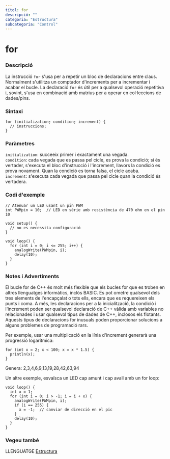 ```yaml
---
títol: for
descripció: ""
categoria: "Estructura"
subcategoria: "Control"
---
```


# for

### Descripció

La instrucció `for` s'usa per a repetir un bloc de declaracions entre claus. Normalment s'utilitza un comptador d'increments per a incrementar i acabar el bucle. La declaració `for` és útil per a qualsevol operació repetitiva i, sovint, s'usa en combinació amb matrius per a operar en col·leccions de dades/pins.

### Sintaxi

```
for (initialization; condition; increment) {
  // instruccions;
}
```

### Paràmetres

`initialization`: succeeix primer i exactament una vegada.  
`condition`: cada vegada que es passa pel cicle, es prova la condició; si és vertader, s'executa el bloc d'instrucció i l'increment, llavors la condició es prova novament. Quan la condició es torna falsa, el cicle acaba.  
`increment`: s'executa cada vegada que passa pel cicle quan la condició és vertadera.

### Codi d'exemple

```
// Atenuar un LED usant un pin PWM
int PWMpin = 10;  // LED en sèrie amb resistència de 470 ohm en el pin 10

void setup() {
  // no es necessita configuració
}

void loop() {
  for (int i = 0; i <= 255; i++) {
    analogWrite(PWMpin, i);
    delay(10);
  }
}
```

### Notes i Advertiments

El bucle for de C++ és molt més flexible que els bucles for que es troben en altres llenguatges informàtics, inclòs BASIC. Es pot ometre qualsevol dels tres elements de l'encapçalat o tots ells, encara que es requereixen els punts i coma. A més, les declaracions per a la inicialització, la condició i l'increment poden ser qualsevol declaració de C++ vàlida amb variables no relacionades i usar qualsevol tipus de dades de C++, inclosos els flotants. Aquests tipus de declaracions for inusuals poden proporcionar solucions a alguns problemes de programació rars.

Per exemple, usar una multiplicació en la línia d'increment generarà una progressió logarítmica:

```
for (int x = 2; x < 100; x = x * 1.5) {
  println(x);
}
```

Genera: 2,3,4,6,9,13,19,28,42,63,94

Un altre exemple, esvaïsca un LED cap amunt i cap avall amb un for loop:

```
void loop() {
  int x = 1;
  for (int i = 0; i > -1; i = i + x) {
    analogWrite(PWMpin, i);
    if (i == 255) {
      x = -1;  // canviar de direcció en el pic
    }
    delay(10);
  }
}
```

### Vegeu també

LLENGUATGE [Estructura](../../Estructura.md)
